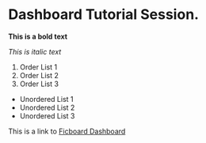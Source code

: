 # Dashboard Tutorial Session.

**This is a bold text**

_This is italic text_

1. Order List 1
2. Order List 2
3. Order List 3

- Unordered List 1
- Unordered List 2
- Unordered List 3

This is a link to [Ficboard Dashboard](https://ficboard-admin-dashboard.vercel.app/)
